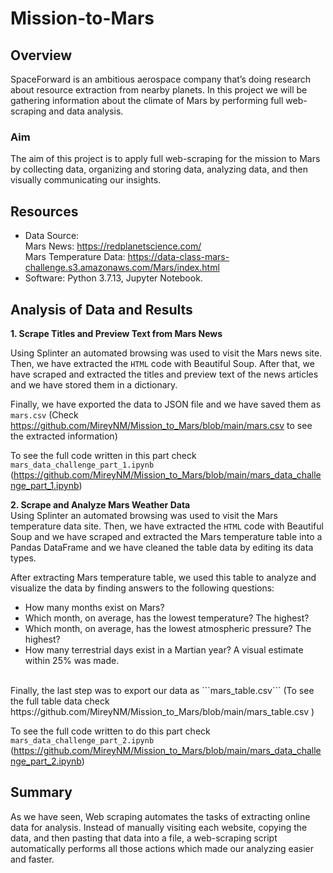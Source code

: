 # Mission-to-Mars

## Overview
SpaceForward is an ambitious aerospace company that’s doing research about resource extraction from nearby planets. In this project we will be gathering information about the climate of Mars by performing full web-scraping and data analysis.



### Aim
The aim of this project is to apply full web-scraping for the mission to Mars by collecting data, organizing and storing data, analyzing data, and then visually communicating our insights.

## Resources 
- Data Source: </br>
Mars News: https://redplanetscience.com/  </br>
Mars Temperature Data: https://data-class-mars-challenge.s3.amazonaws.com/Mars/index.html </br>
- Software: Python 3.7.13, Jupyter Notebook. 

## Analysis of Data and Results
**1. Scrape Titles and Preview Text from Mars News** </br>

Using Splinter an automated browsing was used to visit the Mars news site. Then, we have extracted the ```HTML``` code with Beautiful Soup. 
After that, we have scraped and extracted the titles and preview text of the news articles and we have stored them in a dictionary. </br>

Finally, we have exported the data to JSON file and we have saved them as ```mars.csv``` (Check https://github.com/MireyNM/Mission_to_Mars/blob/main/mars.csv to see the extracted information) 
</br>

To see the full code written in this part check ```mars_data_challenge_part_1.ipynb``` (https://github.com/MireyNM/Mission_to_Mars/blob/main/mars_data_challenge_part_1.ipynb)
</br>

**2. Scrape and Analyze Mars Weather Data** </br>
Using Splinter an automated browsing was used to visit the Mars temperature data site. Then, we have extracted the ```HTML``` code with Beautiful Soup and we have scraped and extracted the Mars temperature table into a Pandas DataFrame and we have cleaned the table data by editing its data types. 

After extracting Mars temperature table, we used this table to analyze and visualize the data by finding answers to the following questions: 
- How many months exist on Mars?
- Which month, on average, has the lowest temperature? The highest?
- Which month, on average, has the lowest atmospheric pressure? The highest?
- How many terrestrial days exist in a Martian year? A visual estimate within 25% was made.
</br>
Finally, the last step was to export our data as ```mars_table.csv``` (To see the full table data check https://github.com/MireyNM/Mission_to_Mars/blob/main/mars_table.csv )
</br>

To see the full code written to do this part check ```mars_data_challenge_part_2.ipynb``` (https://github.com/MireyNM/Mission_to_Mars/blob/main/mars_data_challenge_part_2.ipynb)
</br>

## Summary
As we have seen, Web scraping automates the tasks of extracting online data for analysis. Instead of manually visiting each website, copying the data, and then pasting that data into a file, a web-scraping script automatically performs all those actions which made our analyzing easier and faster. 

